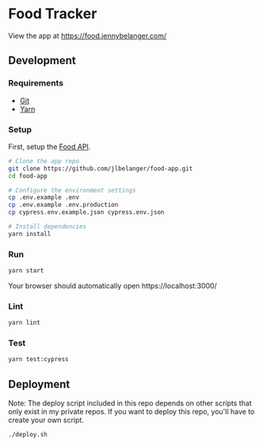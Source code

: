 # Food Tracker

View the app at https://food.jennybelanger.com/

## Development

### Requirements

- [Git](https://git-scm.com/)
- [Yarn](https://classic.yarnpkg.com/en/docs/install)

### Setup

First, setup the [Food API](https://github.com/jlbelanger/food-api).

``` bash
# Clone the app repo
git clone https://github.com/jlbelanger/food-app.git
cd food-app

# Configure the environment settings
cp .env.example .env
cp .env.example .env.production
cp cypress.env.example.json cypress.env.json

# Install dependencies
yarn install
```

### Run

``` bash
yarn start
```

Your browser should automatically open https://localhost:3000/

### Lint

``` bash
yarn lint
```

### Test

``` bash
yarn test:cypress
```

## Deployment

Note: The deploy script included in this repo depends on other scripts that only exist in my private repos. If you want to deploy this repo, you'll have to create your own script.

``` bash
./deploy.sh
```
